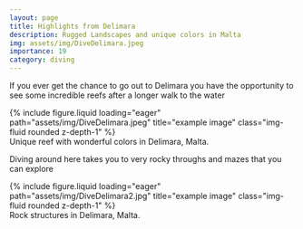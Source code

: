 ```yaml
---
layout: page
title: Highlights from Delimara
description: Rugged Landscapes and unique colors in Malta 
img: assets/img/DiveDelimara.jpeg
importance: 19
category: diving
---
```


If you ever get the chance to go out to Delimara you have the opportunity to see some incredible reefs after a longer walk to the water

<div class="row">
    <div class="col-sm mt-3 mt-md-0">
        {% include figure.liquid loading="eager" path="assets/img/DiveDelimara.jpeg" title="example image" class="img-fluid rounded z-depth-1" %}
    </div>
</div>
<div class="caption">
 Unique reef with wonderful colors in Delimara, Malta.
</div>

Diving around here takes you to very rocky throughs and mazes that you can explore

<div class="row">
    <div class="col-sm mt-3 mt-md-0">
        {% include figure.liquid loading="eager" path="assets/img/DiveDelimara2.jpg" title="example image" class="img-fluid rounded z-depth-1" %}
    </div>
</div>
<div class="caption">
 Rock structures in Delimara, Malta.
</div>
